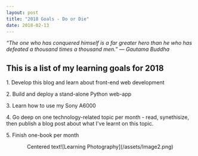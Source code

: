 ```yaml
---
layout: post
title: "2018 Goals - Do or Die"
date: 2018-02-13
---
```


*“The one who has conquered himself is a far greater hero than he who has defeated a thousand times a thousand men.”
― Gautama Buddha*

## This is a list of my learning goals for 2018

1\. Develop this blog and learn about front-end web development 

2\. Build and deploy a stand-alone Python web-app

3\. Learn how to use my Sony A6000

4\. Go deep on one technology-related topic per month - read, synethisize, then publish a blog post about what I've learnt on this topic.

5\. Finish one-book per month

<center>Centered text![Learning Photography](/assets/Image2.png)</center>


